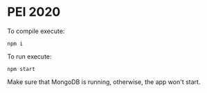﻿# PEI 2020

To compile execute:
```
npm i
```
To run execute:
```
npm start 
```
Make sure that MongoDB is running, otherwise, the app won't start.
